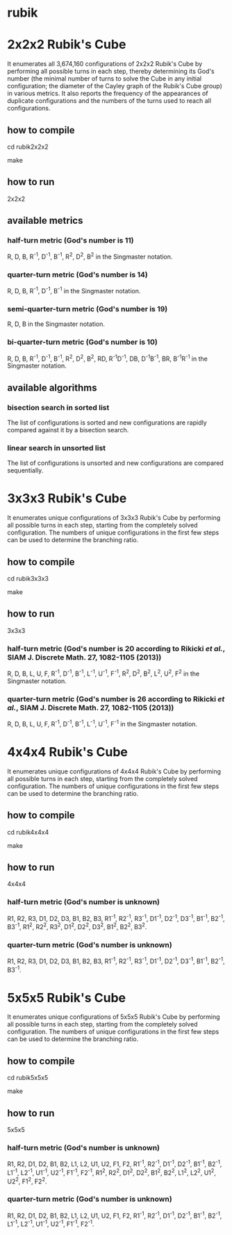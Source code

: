 # rubik

# 2x2x2 Rubik's Cube

It enumerates all 3,674,160 configurations of 2x2x2 Rubik's Cube by performing all possible turns in each step, thereby determining its God's number (the minimal number of turns to solve the Cube in any initial configuration; the diameter of the Cayley graph of the Rubik's Cube group) in various metrics. It also reports the frequency of the appearances of duplicate configurations and the numbers of the turns used to reach all configurations.

## how to compile
cd rubik2x2x2

make

## how to run
2x2x2

## available metrics

### half-turn metric (God's number is 11)
R, D, B, R<sup>-1</sup>, D<sup>-1</sup>, B<sup>-1</sup>, R<sup>2</sup>, D<sup>2</sup>, B<sup>2</sup> in the Singmaster notation.

### quarter-turn metric (God's number is 14)
R, D, B, R<sup>-1</sup>, D<sup>-1</sup>, B<sup>-1</sup> in the Singmaster notation.

### semi-quarter-turn metric (God's number is 19)
R, D, B in the Singmaster notation.

### bi-quarter-turn metric (God's number is 10)
R, D, B, R<sup>-1</sup>, D<sup>-1</sup>, B<sup>-1</sup>, R<sup>2</sup>, D<sup>2</sup>, B<sup>2</sup>, RD, R<sup>-1</sup>D<sup>-1</sup>, DB, D<sup>-1</sup>B<sup>-1</sup>, BR, B<sup>-1</sup>R<sup>-1</sup> in the Singmaster notation.

## available algorithms

### bisection search in sorted list
The list of configurations is sorted and new configurations are rapidly compared against it by a bisection search.

### linear search in unsorted list
The list of configurations is unsorted and new configurations are compared sequentially.

# 3x3x3 Rubik's Cube

It enumerates unique configurations of 3x3x3 Rubik's Cube by performing all possible turns in each step, starting from the completely solved configuration. The numbers of unique configurations in the first few steps can be used to determine the branching ratio.

## how to compile
cd rubik3x3x3

make

## how to run
3x3x3

### half-turn metric (God's number is 20 according to Rikicki <i>et al.</i>, SIAM J. Discrete Math. <b>27</b>, 1082-1105 (2013))
R, D, B, L, U, F, R<sup>-1</sup>, D<sup>-1</sup>, B<sup>-1</sup>, L<sup>-1</sup>, U<sup>-1</sup>, F<sup>-1</sup>, R<sup>2</sup>, D<sup>2</sup>, B<sup>2</sup>, L<sup>2</sup>, U<sup>2</sup>, F<sup>2</sup> in the Singmaster notation.

### quarter-turn metric (God's number is 26 according to Rikicki <i>et al.</i>, SIAM J. Discrete Math. <b>27</b>, 1082-1105 (2013))
R, D, B, L, U, F, R<sup>-1</sup>, D<sup>-1</sup>, B<sup>-1</sup>, L<sup>-1</sup>, U<sup>-1</sup>, F<sup>-1</sup> in the Singmaster notation.

# 4x4x4 Rubik's Cube

It enumerates unique configurations of 4x4x4 Rubik's Cube by performing all possible turns in each step, starting from the completely solved configuration. The numbers of unique configurations in the first few steps can be used to determine the branching ratio.

## how to compile
cd rubik4x4x4

make

## how to run
4x4x4

### half-turn metric (God's number is unknown)
R1, R2, R3, D1, D2, D3, B1, B2, B3, R1<sup>-1</sup>, R2<sup>-1</sup>, R3<sup>-1</sup>, D1<sup>-1</sup>, D2<sup>-1</sup>, D3<sup>-1</sup>, B1<sup>-1</sup>, B2<sup>-1</sup>, B3<sup>-1</sup>, R1<sup>2</sup>, R2<sup>2</sup>, R3<sup>2</sup>, D1<sup>2</sup>, D2<sup>2</sup>, D3<sup>2</sup>, B1<sup>2</sup>, B2<sup>2</sup>, B3<sup>2</sup>.

### quarter-turn metric (God's number is unknown)
R1, R2, R3, D1, D2, D3, B1, B2, B3, R1<sup>-1</sup>, R2<sup>-1</sup>, R3<sup>-1</sup>, D1<sup>-1</sup>, D2<sup>-1</sup>, D3<sup>-1</sup>, B1<sup>-1</sup>, B2<sup>-1</sup>, B3<sup>-1</sup>.

# 5x5x5 Rubik's Cube

It enumerates unique configurations of 5x5x5 Rubik's Cube by performing all possible turns in each step, starting from the completely solved configuration. The numbers of unique configurations in the first few steps can be used to determine the branching ratio.

## how to compile
cd rubik5x5x5

make

## how to run
5x5x5

### half-turn metric (God's number is unknown)
R1, R2, D1, D2, B1, B2, L1, L2, U1, U2, F1, F2, R1<sup>-1</sup>, R2<sup>-1</sup>, D1<sup>-1</sup>, D2<sup>-1</sup>, B1<sup>-1</sup>, B2<sup>-1</sup>, L1<sup>-1</sup>, L2<sup>-1</sup>, U1<sup>-1</sup>, U2<sup>-1</sup>, F1<sup>-1</sup>, F2<sup>-1</sup>, R1<sup>2</sup>, R2<sup>2</sup>, D1<sup>2</sup>, D2<sup>2</sup>, B1<sup>2</sup>, B2<sup>2</sup>, L1<sup>2</sup>, L2<sup>2</sup>, U1<sup>2</sup>, U2<sup>2</sup>, F1<sup>2</sup>, F2<sup>2</sup>.

### quarter-turn metric (God's number is unknown)
R1, R2, D1, D2, B1, B2, L1, L2, U1, U2, F1, F2, R1<sup>-1</sup>, R2<sup>-1</sup>, D1<sup>-1</sup>, D2<sup>-1</sup>, B1<sup>-1</sup>, B2<sup>-1</sup>, L1<sup>-1</sup>, L2<sup>-1</sup>, U1<sup>-1</sup>, U2<sup>-1</sup>, F1<sup>-1</sup>, F2<sup>-1</sup>.

